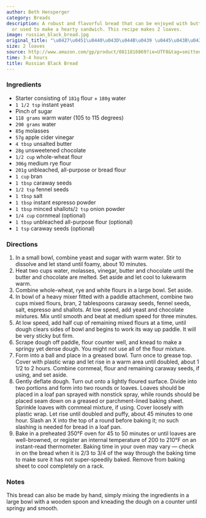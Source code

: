 ```yaml
---
author: Beth Hensperger
category: Breads
description: A robust and flavorful bread that can be enjoyed with butter and caviar
  or used to make a hearty sandwich. This recipe makes 2 loaves.
image: russian_black_bread.jpg
original_title: "\u0427\u0451\u0440\u043D\u044B\u0439 \u0445\u043B\u0435\u0431"
size: 2 loaves
source: http://www.amazon.com/gp/product/0811816869?ie=UTF8&tag=smitten-20&linkCode=as2&camp=1789&creative=390957&creativeASIN=0811816869
time: 3-4 hours
title: Russian Black Bread
---
```

### Ingredients

* Starter consisting of `181g` flour + `180g` water
* `1 1/2 tsp` instant yeast
* Pinch of sugar
* `118 grams` warm water (105 to 115 degrees)
* `290 grams` water
* `85g` molasses
* `57g` apple cider vinegar
* `4 tbsp` unsalted butter
* `28g` unsweetened chocolate
* `1/2 cup` whole-wheat flour
* `306g` medium rye flour
* `201g` unbleached, all-purpose or bread flour
* `1 cup` bran
* `1 tbsp` caraway seeds
* `1/2 tsp` fennel seeds
* `1 tbsp` salt
* `1 tbsp` instant espresso powder
* `1 tbsp` minced shallots/`2 tsp` onion powder
* `1/4 cup` cornmeal (optional)
* `1 tbsp` unbleached all-purpose flour (optional)
* `1 tsp` caraway seeds (optional)

### Directions

1. In a small bowl, combine yeast and sugar with warm water. Stir to dissolve and let stand until foamy, about 10 minutes.
2. Heat two cups water, molasses, vinegar, butter and chocolate until the butter and chocolate are melted. Set aside and let cool to lukewarm warm.
3. Combine whole-wheat, rye and white flours in a large bowl. Set aside.
4. In bowl of a heavy mixer fitted with a paddle attachment, combine two cups mixed flours, bran, 2 tablespoons caraway seeds, fennel seeds, salt, espresso and shallots. At low speed, add yeast and chocolate mixtures. Mix until smooth and beat at medium speed for three minutes.
5. At low speed, add half cup of remaining mixed flours at a time, until dough clears sides of bowl and begins to work its way up paddle. It will be very sticky but firm.
6. Scrape dough off paddle, flour counter well, and knead to make a springy yet dense dough. You might not use all of the flour mixture.
7. Form into a ball and place in a greased bowl. Turn once to grease top. Cover with plastic wrap and let rise in a warm area until doubled, about 1 1/2 to 2 hours. Combine cornmeal, flour and remaining caraway seeds, if using, and set aside.
8. Gently deflate dough. Turn out onto a lightly floured surface. Divide into two portions and form into two rounds or loaves. Loaves should be placed in a loaf pan sprayed with nonstick spray, while rounds should be placed seam down on a greased or parchment-lined baking sheet. Sprinkle loaves with cornmeal mixture, if using. Cover loosely with plastic wrap. Let rise until doubled and puffy, about 45 minutes to one hour. Slash an X into the top of a round before baking it; no such slashing is needed for bread in a loaf pan.
9. Bake in a preheated 350°F oven for 45 to 50 minutes or until loaves are well-browned, or register an internal temperature of 200 to 210°F on an instant-read thermometer. Baking time in your oven may vary — check in on the bread when it is 2/3 to 3/4 of the way through the baking time to make sure it has not super-speedily baked. Remove from baking sheet to cool completely on a rack.

### Notes

This bread can also be made by hand, simply mixing the ingredients in a large bowl with a wooden spoon and kneading the dough on a counter until springy and smooth.